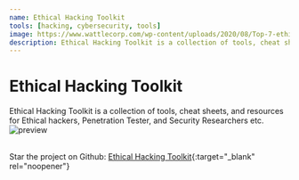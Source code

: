 ```yaml
---
name: Ethical Hacking Toolkit
tools: [hacking, cybersecurity, tools]
image: https://www.wattlecorp.com/wp-content/uploads/2020/08/Top-7-ethical-hacking-tools.jpg
description: Ethical Hacking Toolkit is a collection of tools, cheat sheets, and resources for Ethical hackers, Penetration Tester, and Security Researchers etc.
---
```


# Ethical Hacking Toolkit
Ethical Hacking Toolkit is a collection of tools, cheat sheets, and resources for Ethical hackers, Penetration Tester, and Security Researchers etc.
![preview](https://www.wattlecorp.com/wp-content/uploads/2020/08/Top-7-ethical-hacking-tools.jpg)

<br>Star the project on Github: <a href="https://github.com/0xCyberY/ehtk">Ethical Hacking Toolkit</a>{:target="_blank" rel="noopener"} 